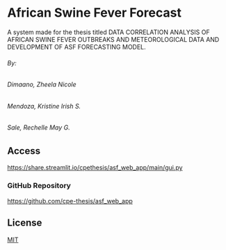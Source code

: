 # African Swine Fever Forecast

A system made for the thesis titled DATA CORRELATION ANALYSIS OF AFRICAN SWINE FEVER OUTBREAKS AND METEOROLOGICAL DATA AND DEVELOPMENT OF ASF FORECASTING MODEL.

###### By:
###### Dimaano, Zheela Nicole
###### Mendoza, Kristine Irish S.
###### Sale, Rechelle May G.

## Access

https://share.streamlit.io/cpethesis/asf_web_app/main/gui.py

### GitHub Repository

https://github.com/cpe-thesis/asf_web_app

## License
[MIT](https://choosealicense.com/licenses/mit/)
